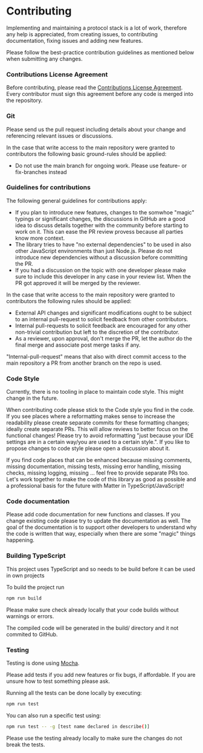 # Contributing

Implementing and maintaining a protocol stack is a lot of work, therefore any
help is appreciated, from creating issues, to contributing documentation, 
fixing issues and adding new features.

Please follow the best-practice contribution guidelines as mentioned below 
when submitting any changes.

### Contributions License Agreement

Before contributing, please read the 
[Contributions License Agreement](./CLA.md).
Every contributor must sign this agreement before any code is merged into the
repository.

### Git

Please send us the pull request including details about your change and 
referencing relevant issues or discussions.

In the case that write access to the main repository were granted to 
contributors the following basic ground-rules should be applied:

* Do not use the main branch for ongoing work. Please use feature- or 
fix-branches instead

### Guidelines for contributions

The following general guidelines for contributions apply:
* If you plan to introduce new features, changes to the somwhoe "magic" typings
or significant changes, the discussions in GitHub are a good idea to discuss 
details together with the community before starting to work on it. This can ease
the PR review provess because all parties know more context.
* The library tries to have "no external dependencies" to be used in also other 
JavaScript environments than just Node.js. Please do not introduce new 
dependencies without a discussion before committing the PR.
* If you had a discussion on the topic with one developer please make sure to 
include this developer in any case in your review list. When the PR got 
approved it will be merged by the reviewer.

In the case that write access to the main repository were granted to 
contributors the following rules should be applied:

* External API changes and significant modifications ought to be subject to 
an internal pull-request to solicit feedback from other contributors.
* Internal pull-requests to solicit feedback are encouraged for any other 
non-trivial contribution but left to the discretion of the contributor.
* As a reviewer, upon approval, don't merge the PR, let the author do the 
final merge and associate post merge tasks if any.

"Internal-pull-request" means that also with direct commit access to the 
main repository a PR from another branch on the repo is used.

### Code Style

Currently, there is no tooling in place to maintain code style. This might 
change in the future.

When contributing code please stick to the Code style you find in the code. 
If you see places where a reformatting makes sense to increase the readability 
please create separate commits for these formatting changes; ideally create 
separate PRs. This will allow reviews to better focus on the functional 
changes! Please try to avoid reformatting "just because your IDE settings are 
in a certain way/you are used to a certain style.". If you like to propose 
changes to code style please open a discussion about it.

If you find code places that can be enhanced because missing comments, missing 
documentation, missing tests, missing error handling, missing checks, missing 
logging, missing ... feel free to provide separate PRs too.
Let's work together to make the code of this library as good as possible and a 
professional basis for the future with Matter in TypeScript/JavaScript!

### Code documentation
Please add code documentation for new functions and classes. If you change 
existing code please try to update the documentation as well. The goal of the 
documentation is to support other developers to understand why the code is 
written that way, especially when there are some "magic" things happening.

### Building TypeScript
This project uses TypeScript and so needs to be build before it can be used 
in own projects

To build the project run

``` sh
npm run build
```

Please make sure check already locally that your code builds without warnings
or errors.

The compiled code will be generated in the build/ directory and it not 
commited to GitHub.

### Testing

Testing is done using [Mocha](https://mochajs.org/).

Please add tests if you add new features or fix bugs, if affordable. If you 
are unsure how to test something please ask.

Running all the tests can be done locally by executing:

``` sh
npm run test
```

You can also run a specific test using:

``` sh
npm run test -- -g [test name declared in describe()]
```

Please use the testing already locally to make sure the changes do not break 
the tests.
